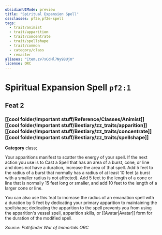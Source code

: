 ```yaml
---
obsidianUIMode: preview
title: "Spiritual Expansion Spell"
cssclasses: pf2e,pf2e-spell
tags:
  - trait/animist
  - trait/apparition
  - trait/concentrate
  - trait/spellshape
  - trait/common
  - category/class
  - remaster
aliases: "Item.zv7xCdHl7Ny9BUjm"
license: ORC
---
```

# Spiritual Expansion Spell `pf2:1`
## Feat 2
### [[cool folder/Important stuff/Reference/Classes/Animist]][[cool folder/Important stuff/Bestiary/zz_traits/apparition]][[cool folder/Important stuff/Bestiary/zz_traits/concentrate]][[cool folder/Important stuff/Bestiary/zz_traits/spellshape]]

**Category** class; 




Your apparitions manifest to scatter the energy of your spell. If the next action you use is to Cast a Spell that has an area of a burst, cone, or line and does not have a duration, increase the area of that spell. Add 5 feet to the radius of a burst that normally has a radius of at least 10 feet (a burst with a smaller radius is not affected). Add 5 feet to the length of a cone or line that is normally 15 feet long or smaller, and add 10 feet to the length of a larger cone or line.

You can also use this feat to increase the radius of an emanation spell with a duration by 5 feet by dedicating your primary apparition to maintaining the spellshape; dedicating the apparition to the spell prevents you from using the apparition's vessel spell, apparition skills, or [[Avatar|Avatar]] form for the duration of the modified spell.

*Source: Pathfinder War of Immortals*
*ORC*